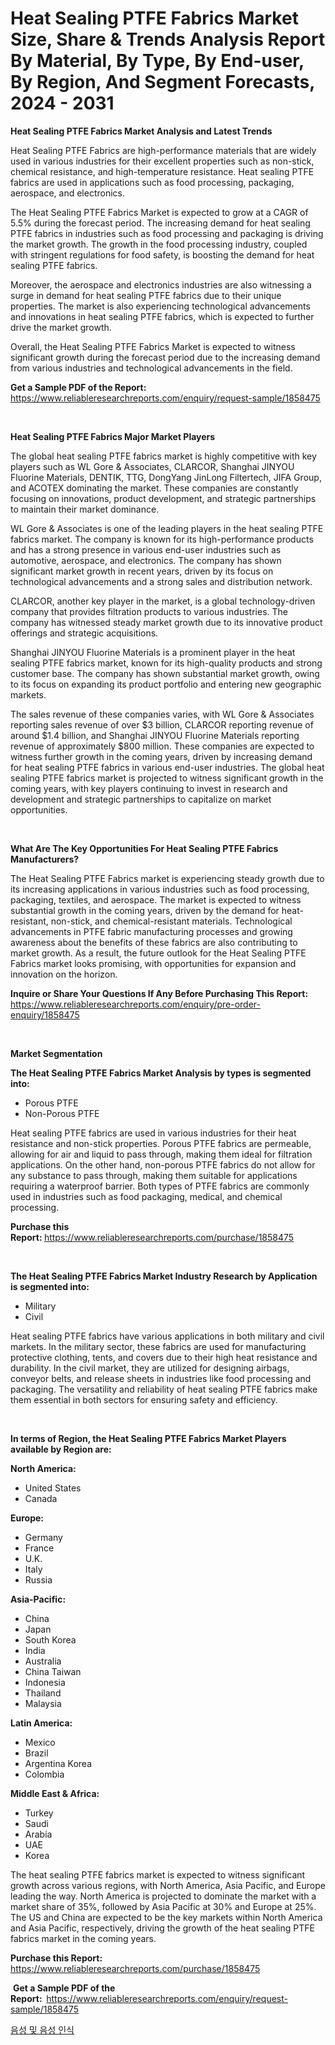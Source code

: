 <p><h1>Heat Sealing PTFE Fabrics Market Size, Share & Trends Analysis Report By Material, By Type, By End-user, By Region, And Segment Forecasts, 2024 - 2031</h1></p><p><strong>Heat Sealing PTFE Fabrics Market Analysis and Latest Trends</strong></p>
<p><p>Heat Sealing PTFE Fabrics are high-performance materials that are widely used in various industries for their excellent properties such as non-stick, chemical resistance, and high-temperature resistance. Heat sealing PTFE fabrics are used in applications such as food processing, packaging, aerospace, and electronics.</p><p>The Heat Sealing PTFE Fabrics Market is expected to grow at a CAGR of 5.5% during the forecast period. The increasing demand for heat sealing PTFE fabrics in industries such as food processing and packaging is driving the market growth. The growth in the food processing industry, coupled with stringent regulations for food safety, is boosting the demand for heat sealing PTFE fabrics.</p><p>Moreover, the aerospace and electronics industries are also witnessing a surge in demand for heat sealing PTFE fabrics due to their unique properties. The market is also experiencing technological advancements and innovations in heat sealing PTFE fabrics, which is expected to further drive the market growth.</p><p>Overall, the Heat Sealing PTFE Fabrics Market is expected to witness significant growth during the forecast period due to the increasing demand from various industries and technological advancements in the field.</p></p>
<p><strong>Get a Sample PDF of the Report:&nbsp;</strong> <a href="https://www.reliableresearchreports.com/enquiry/request-sample/1858475">https://www.reliableresearchreports.com/enquiry/request-sample/1858475</a></p>
<p>&nbsp;</p>
<p><strong>Heat Sealing PTFE Fabrics Major Market Players</strong></p>
<p><p>The global heat sealing PTFE fabrics market is highly competitive with key players such as WL Gore & Associates, CLARCOR, Shanghai JINYOU Fluorine Materials, DENTIK, TTG, DongYang JinLong Filtertech, JIFA Group, and ACOTEX dominating the market. These companies are constantly focusing on innovations, product development, and strategic partnerships to maintain their market dominance.</p><p>WL Gore & Associates is one of the leading players in the heat sealing PTFE fabrics market. The company is known for its high-performance products and has a strong presence in various end-user industries such as automotive, aerospace, and electronics. The company has shown significant market growth in recent years, driven by its focus on technological advancements and a strong sales and distribution network.</p><p>CLARCOR, another key player in the market, is a global technology-driven company that provides filtration products to various industries. The company has witnessed steady market growth due to its innovative product offerings and strategic acquisitions.</p><p>Shanghai JINYOU Fluorine Materials is a prominent player in the heat sealing PTFE fabrics market, known for its high-quality products and strong customer base. The company has shown substantial market growth, owing to its focus on expanding its product portfolio and entering new geographic markets.</p><p>The sales revenue of these companies varies, with WL Gore & Associates reporting sales revenue of over $3 billion, CLARCOR reporting revenue of around $1.4 billion, and Shanghai JINYOU Fluorine Materials reporting revenue of approximately $800 million. These companies are expected to witness further growth in the coming years, driven by increasing demand for heat sealing PTFE fabrics in various end-user industries. The global heat sealing PTFE fabrics market is projected to witness significant growth in the coming years, with key players continuing to invest in research and development and strategic partnerships to capitalize on market opportunities.</p></p>
<p>&nbsp;</p>
<p><strong>What Are The Key Opportunities For Heat Sealing PTFE Fabrics Manufacturers?</strong></p>
<p><p>The Heat Sealing PTFE Fabrics market is experiencing steady growth due to its increasing applications in various industries such as food processing, packaging, textiles, and aerospace. The market is expected to witness substantial growth in the coming years, driven by the demand for heat-resistant, non-stick, and chemical-resistant materials. Technological advancements in PTFE fabric manufacturing processes and growing awareness about the benefits of these fabrics are also contributing to market growth. As a result, the future outlook for the Heat Sealing PTFE Fabrics market looks promising, with opportunities for expansion and innovation on the horizon.</p></p>
<p><strong>Inquire or Share Your Questions If Any Before Purchasing This Report:</strong> <a href="https://www.reliableresearchreports.com/enquiry/pre-order-enquiry/1858475">https://www.reliableresearchreports.com/enquiry/pre-order-enquiry/1858475</a></p>
<p>&nbsp;</p>
<p><strong>Market Segmentation</strong></p>
<p><strong>The Heat Sealing PTFE Fabrics Market Analysis by types is segmented into:</strong></p>
<p><ul><li>Porous PTFE</li><li>Non-Porous PTFE</li></ul></p>
<p><p>Heat sealing PTFE fabrics are used in various industries for their heat resistance and non-stick properties. Porous PTFE fabrics are permeable, allowing for air and liquid to pass through, making them ideal for filtration applications. On the other hand, non-porous PTFE fabrics do not allow for any substance to pass through, making them suitable for applications requiring a waterproof barrier. Both types of PTFE fabrics are commonly used in industries such as food packaging, medical, and chemical processing.</p></p>
<p><strong>Purchase this Report:&nbsp;</strong><a href="https://www.reliableresearchreports.com/purchase/1858475">https://www.reliableresearchreports.com/purchase/1858475</a></p>
<p>&nbsp;</p>
<p><strong>The Heat Sealing PTFE Fabrics Market Industry Research by Application is segmented into:</strong></p>
<p><ul><li>Military</li><li>Civil</li></ul></p>
<p><p>Heat sealing PTFE fabrics have various applications in both military and civil markets. In the military sector, these fabrics are used for manufacturing protective clothing, tents, and covers due to their high heat resistance and durability. In the civil market, they are utilized for designing airbags, conveyor belts, and release sheets in industries like food processing and packaging. The versatility and reliability of heat sealing PTFE fabrics make them essential in both sectors for ensuring safety and efficiency.</p></p>
<p>&nbsp;</p>
<p><strong>In terms of Region, the Heat Sealing PTFE Fabrics Market Players available by Region are:</strong></p>
<p>
    <p> <strong> North America: </strong>
        <ul>
            <li>United States</li>
            <li>Canada</li>
        </ul>
        </p> 
    <p> <strong> Europe: </strong>
        <ul>
            <li>Germany</li>
            <li>France</li>
            <li>U.K.</li>
            <li>Italy</li>
            <li>Russia</li>
        </ul>
        </p> 
    <p> <strong> Asia-Pacific: </strong>
        <ul>
            <li>China</li>
            <li>Japan</li>
            <li>South Korea</li>
            <li>India</li>
            <li>Australia</li>
            <li>China Taiwan</li>
            <li>Indonesia</li>
            <li>Thailand</li>
            <li>Malaysia</li>
        </ul>
        </p> 
    <p> <strong> Latin America: </strong>
        <ul>
            <li>Mexico</li>
            <li>Brazil</li>
            <li>Argentina Korea</li>
            <li>Colombia</li>
        </ul>
        </p> 
    <p> <strong> Middle East & Africa: </strong>
        <ul>
            <li>Turkey</li>
            <li>Saudi</li>
            <li>Arabia</li>
            <li>UAE</li>
            <li>Korea</li>
        </ul>
    </p>
    </p>
<p><p>The heat sealing PTFE fabrics market is expected to witness significant growth across various regions, with North America, Asia Pacific, and Europe leading the way. North America is projected to dominate the market with a market share of 35%, followed by Asia Pacific at 30% and Europe at 25%. The US and China are expected to be the key markets within North America and Asia Pacific, respectively, driving the growth of the heat sealing PTFE fabrics market in the coming years.</p></p>
<p><strong>Purchase this Report: </strong><a href="https://www.reliableresearchreports.com/purchase/1858475">https://www.reliableresearchreports.com/purchase/1858475</a></p>
<p>&nbsp;<strong>Get a Sample PDF of the Report:&nbsp;&nbsp;</strong><a href="https://www.reliableresearchreports.com/enquiry/request-sample/1858475">https://www.reliableresearchreports.com/enquiry/request-sample/1858475</a></p>
<p><strong></strong></p>
<p><p><a href="https://medium.com/@derrickmafrks96745/%EC%9D%8C%EC%84%B1-%EB%B0%8F-%EC%9D%8C%EC%84%B1-%EC%9D%B8%EC%8B%9D-%EC%8B%9C%EC%9E%A5-%EA%B7%9C%EB%AA%A8-%EB%B0%8F-%EC%8B%9C%EC%9E%A5-%EB%8F%99%ED%96%A5-%EC%99%84%EC%A0%84%ED%95%9C-%EC%82%B0%EC%97%85-%EA%B0%9C%EC%9A%94-2024%EB%85%84-2031%EB%85%84-f7c958fb5102">음성 및 음성 인식</a></p></p>